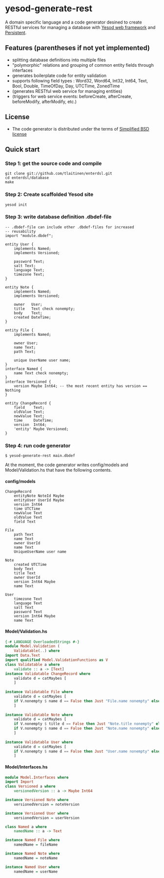 # yesod-generate-rest

A domain specific language and a code generator desined to create RESTful
services for managing a database with [Yesod web framework](http://www.yesodweb.com/)
and [Persistent](http://www.yesodweb.com/book/persistent).

## Features (parentheses if not yet implemented)
 * splitting database definitions into multiple files
 * "polymorphic" relations and grouping of common entity fields through interfaces
 * generates boilerplate code for entity validation
 * supports following field types : Word32, Word64, Int32, Int64, Text, Bool, Double, TimeOfDay, Day, UTCTime, ZonedTime
 * (generates RESTful web service for managing entities)
 * (triggers for web service events: beforeCreate, afterCreate, beforeModify, afterModify, etc.)

## License
 * The code generator is distributed under the terms of [Simplified BSD license](enterdsl/blob/master/LICENSE)

## Quick start

### Step 1: get the source code and compile

    git clone git://github.com/tlaitinen/enterdsl.git
    cd enterdsl/database
    make

### Step 2: Create scaffolded Yesod site

    yesod init

### Step 3: write database definition .dbdef-file
```
-- .dbdef-file can include other .dbdef-files for increased 
-- reusability
import "module.dbdef";

entity User {
    implements Named;
    implements Versioned;

    password Text;
    salt Text;
    language Text;
    timezone Text;
}

entity Note {
    implements Named;
    implements Versioned;

    owner   User;
    title   Text check nonempty;
    body    Text;
    created DateTime;
}

entity File {
    implements Named;

    owner User;
    name Text;
    path Text;

    unique UserName user name;
}
interface Named {
    name Text check nonempty;
}
interface Versioned {
    version Maybe Int64; -- the most recent entity has version == Nothing
}

entity ChangeRecord {
    field    Text;
    oldValue Text;
    newValue Text;
    time     DateTime;
    version  Int64;
    'entity' Maybe Versioned;
}
```

### Step 4: run code generator

    $ yesod-generate-rest main.dbdef

At the moment, the code generator writes config/models and Model/Validation.hs
that have the following contents.


#### config/models
```
ChangeRecord
    entityNote NoteId Maybe 
    entityUser UserId Maybe 
    version Int64 
    time UTCTime 
    newValue Text 
    oldValue Text 
    field Text 

File
    path Text 
    name Text 
    owner UserId 
    name Text 
    UniqueUserName user name

Note
    created UTCTime 
    body Text 
    title Text 
    owner UserId 
    version Int64 Maybe 
    name Text 

User
    timezone Text 
    language Text 
    salt Text 
    password Text 
    version Int64 Maybe 
    name Text 
```

#### Model/Validation.hs
```haskell
{-# LANGUAGE OverloadedStrings #-}
module Model.Validation (
    Validatable(..) where
import Data.Text
import qualified Model.ValidationFunctions as V
class Validatable a where
    validate :: a -> [Text]
instance Validatable ChangeRecord where 
    validate d = catMaybes [
    ]
    
instance Validatable File where 
    validate d = catMaybes [
    if V.nonempty $ name d == False then Just "File.name nonempty" else Nothing
    ]
    
instance Validatable Note where 
    validate d = catMaybes [
    if V.nonempty $ title d == False then Just "Note.title nonempty" else Nothing
    if V.nonempty $ name d == False then Just "Note.name nonempty" else Nothing
    ]
    
instance Validatable User where 
    validate d = catMaybes [
    if V.nonempty $ name d == False then Just "User.name nonempty" else Nothing
    ]
```    

#### Model/Interfaces.hs
```haskell
module Model.Interfaces where
import Import
class Versioned a where
    versionedVersion :: a -> Maybe Int64

instance Versioned Note where 
    versionedVersion = noteVersion

instance Versioned User where 
    versionedVersion = userVersion

class Named a where
    namedName :: a -> Text

instance Named File where 
    namedName = fileName

instance Named Note where 
    namedName = noteName

instance Named User where 
    namedName = userName

```

